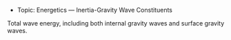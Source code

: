  - Topic: Energetics — Inertia-Gravity Wave Constituents

Total wave energy, including both internal gravity waves and surface gravity waves.
